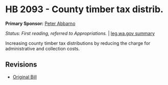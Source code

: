 # HB 2093 - County timber tax distrib.
**Primary Sponsor:** [Peter Abbarno](/person/leg/peter.abbarno.md)

*Status: First reading, referred to Appropriations.* | [leg.wa.gov summary](https://app.leg.wa.gov/billsummary?BillNumber=2093&Year=2021)

Increasing county timber tax distributions by reducing the charge for administrative and collection costs.

## Revisions
* [Original Bill](1/)